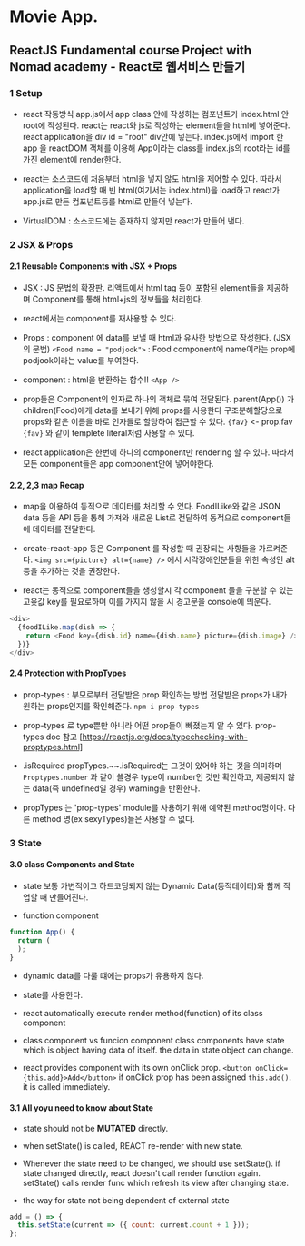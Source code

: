 # Movie App.

## ReactJS Fundamental course Project with Nomad academy - React로 웹서비스 만들기

### 1 Setup

- react 작동방식
  app.js에서 app class 안에 작성하는 컴포넌트가 index.html 안 root에 작성된다.
  react는 react와 js로 작성하는 element들을 html에 넣어준다.
  react application을 div id = "root" div안에 넣는다.
  index.js에서 import 한 app 을 reactDOM 객체를 이용해 App이라는 class를 index.js의 root라는 id를 가진 element에 render한다.

- react는 소스코드에 처음부터 html을 넣지 않도 html을 제어할 수 있다.
  따라서 application을 load할 때 빈 html(여기서는 index.html)을 load하고 react가 app.js로 만든 컴포넌트등를 html로 만들어 넣는다.

- VirtualDOM : 소스코드에는 존재하지 않지만 react가 만들어 낸다.

### 2 JSX & Props

#### 2.1 Reusable Components with JSX + Props

- JSX : JS 문법의 확장판. 리액트에서 html tag 등이 포함된 element들을 제공하며 Component를 통해 html+js의 정보들을 처리한다.
- react에서는 component를 재사용할 수 있다.

- Props : component 에 data를 보낼 때 html과 유사한 방법으로 작성한다. (JSX의 문법)
  `<Food name = "podjook">`
  : Food component에 name이라는 prop에 podjook이라는 value를 부여한다.

- component : html을 반환하는 함수!!
  `<App />`

- prop들은 Component의 인자로 하나의 객체로 묶여 전달된다.
  parent(App()) 가 children(Food)에게 data를 보내기 위해 props를 사용한다
  구조분해할당으로 props와 같은 이름을 바로 인자들로 할당하여 접근할 수 있다.
  `{fav}` <- prop.fav
  `{fav}` 와 같이 templete literal처럼 사용할 수 있다.

- react application은 한번에 하나의 component만 rendering 할 수 있다. 따라서 모든 component들은 app component안에 넣어야한다.

#### 2.2, 2,3 map Recap

- map을 이용하여 동적으로 데이터를 처리할 수 있다.
  FoodILike와 같은 JSON data 등을 API 등을 통해 가져와
  새로운 List로 전달하여 동적으로 component들에 데이터를 전달한다.

- create-react-app 등은 Component 를 작성할 때 권장되는 사항들을 가르켜준다.
  `<img src={picture} alt={name} />`
  에서 시각장애인분들을 위한 속성인 alt 등을 추가하는 것을 권장한다.

- react는 동적으로 component들을 생성할시 각 component 들을 구분할 수 있는 고윳값 key를 필요로하며 이를 가지지 않을 시 경고문을 console에 띄운다.

```javascript
<div>
  {foodILike.map(dish => {
    return <Food key={dish.id} name={dish.name} picture={dish.image} />;
  })}
</div>
```

#### 2.4 Protection with PropTypes

- prop-types : 부모로부터 전달받은 prop 확인하는 방법
  전달받은 props가 내가 원하는 props인지를 확인해준다.
  `npm i prop-types`

- prop-types 로 type뿐만 아니라 어떤 prop들이 빠졌는지 알 수 있다. prop-types doc 참고
  [https://reactjs.org/docs/typechecking-with-proptypes.html]

- .isRequired
  propTypes.~~.isRequired는 그것이 있어야 하는 것을 의미하며 `Proptypes.number` 과 같이 쓸경우 type이 number인 것만 확인하고, 제공되지 않는 data(즉 undefined일 경우) warning을 반환한다.

- propTypes 는 'prop-types' module를 사용하기 위해 예약된 method명이다. 다른 method 명(ex sexyTypes)들은 사용할 수 없다.

### 3 State

#### 3.0 class Components and State

- state
  보통 가변적이고 하드코딩되지 않는 Dynamic Data(동적데이터)와 함께 작업할 때 만들어진다.

- function component

```javascript
function App() {
  return (
  );
}
```

- dynamic data를 다룰 떄에는 props가 유용하지 않다.
- state를 사용한다.

- react automatically execute render method(function) of its class component
- class component vs funcion component
  class components have state which is object having data of itself.
  the data in state object can change.

- react provides component with its own onClick prop.
  `<button onClick={this.add}>Add</button>`
  if onClick prop has been assigned `this.add()`. it is called immediately.

#### 3.1 All yoyu need to know about State

- state should not be **MUTATED** directly.

- when setState() is called, REACT re-render with new state.

- Whenever the state need to be changed, we should use setState().
  if state changed directly, react doesn't call render function again.
  setState() calls render func which refresh its view after changing state.

- the way for state not being dependent of external state

```javascript
add = () => {
  this.setState(current => ({ count: current.count + 1 }));
};
```
